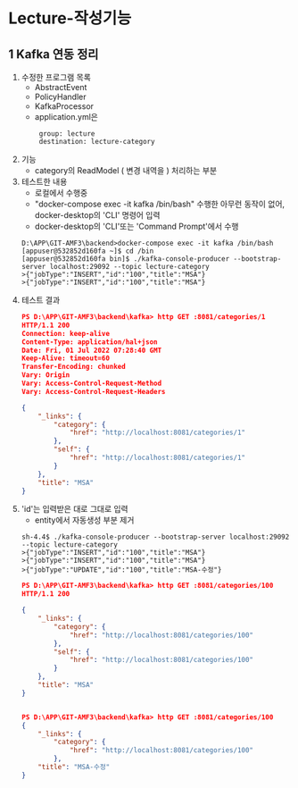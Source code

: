 # Lecture-작성기능

## 1 Kafka  연동 정리
1. 수정한 프로그램 목록
   - AbstractEvent
   - PolicyHandler
   - KafkaProcessor
   - application.yml은
     ```
      group: lecture
      destination: lecture-category
     ```
2. 기능
   - category의 ReadModel  ( 변경 내역을 ) 처리하는 부분
3. 테스트한 내용
   - 로컬에서 수행중
   - "docker-compose exec -it kafka /bin/bash" 수행한 아무런 동작이 없어, docker-desktop의 'CLI' 명령어 입력
   - docker-desktop의 'CLI'또는 'Command Prompt'에서 수행
    ```
    D:\APP\GIT-AMF3\backend>docker-compose exec -it kafka /bin/bash
    [appuser@532852d160fa ~]$ cd /bin
    [appuser@532852d160fa bin]$ ./kafka-console-producer --bootstrap-server localhost:29092 --topic lecture-category
    >{"jobType":"INSERT","id":"100","title":"MSA"}
    >{"jobType":"INSERT","id":"100","title":"MSA"}
    ```
4. 테스트 결과
    ```json
    PS D:\APP\GIT-AMF3\backend\kafka> http GET :8081/categories/1
    HTTP/1.1 200
    Connection: keep-alive
    Content-Type: application/hal+json
    Date: Fri, 01 Jul 2022 07:28:40 GMT
    Keep-Alive: timeout=60
    Transfer-Encoding: chunked
    Vary: Origin
    Vary: Access-Control-Request-Method
    Vary: Access-Control-Request-Headers

    {
        "_links": {
            "category": {
                "href": "http://localhost:8081/categories/1"
            },
            "self": {
                "href": "http://localhost:8081/categories/1"
            }
        },
        "title": "MSA"
    }
    ```
5. 'id'는 입력받은 대로 그대로 입력
    - entity에서 자동생성 부분 제거
    ```
    sh-4.4$ ./kafka-console-producer --bootstrap-server localhost:29092 --topic lecture-category
    >{"jobType":"INSERT","id":"100","title":"MSA"}
    >{"jobType":"INSERT","id":"100","title":"MSA"}
    >{"jobType":"UPDATE","id":"100","title":"MSA-수정"}
    ```
    ``` json
    PS D:\APP\GIT-AMF3\backend\kafka> http GET :8081/categories/100
    HTTP/1.1 200

    {
        "_links": {
            "category": {
                "href": "http://localhost:8081/categories/100"
            },
            "self": {
                "href": "http://localhost:8081/categories/100"
            }
        },
        "title": "MSA"
    }


    PS D:\APP\GIT-AMF3\backend\kafka> http GET :8081/categories/100
    {
        "_links": {
            "category": {
                "href": "http://localhost:8081/categories/100"
            },
        "title": "MSA-수정"
    }

    ```


